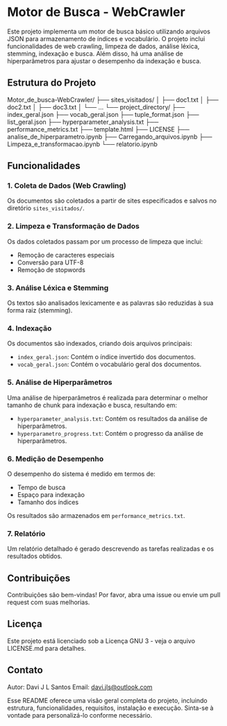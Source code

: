 # Motor de Busca - WebCrawler

Este projeto implementa um motor de busca básico utilizando arquivos JSON para armazenamento de índices e vocabulário. O projeto inclui funcionalidades de web crawling, limpeza de dados, análise léxica, stemming, indexação e busca. Além disso, há uma análise de hiperparâmetros para ajustar o desempenho da indexação e busca.

## Estrutura do Projeto
Motor_de_busca-WebCrawler/
├── sites_visitados/
│ ├── doc1.txt
│ ├── doc2.txt
│ ├── doc3.txt
│ └── ...
└── project_directory/
├── index_geral.json
├── vocab_geral.json
├── tuple_format.json
├── list_geral.json
├── hyperparameter_analysis.txt
├── performance_metrics.txt
├── template.html
├── LICENSE
├── analise_de_hiperparametro.ipynb
├── Carregando_arquivos.ipynb
├── Limpeza_e_transformacao.ipynb
└── relatorio.ipynb

## Funcionalidades

### 1. Coleta de Dados (Web Crawling)

Os documentos são coletados a partir de sites especificados e salvos no diretório `sites_visitados/`.

### 2. Limpeza e Transformação de Dados

Os dados coletados passam por um processo de limpeza que inclui:
- Remoção de caracteres especiais
- Conversão para UTF-8
- Remoção de stopwords

### 3. Análise Léxica e Stemming

Os textos são analisados lexicamente e as palavras são reduzidas à sua forma raiz (stemming).

### 4. Indexação

Os documentos são indexados, criando dois arquivos principais:
- `index_geral.json`: Contém o índice invertido dos documentos.
- `vocab_geral.json`: Contém o vocabulário geral dos documentos.

### 5. Análise de Hiperparâmetros

Uma análise de hiperparâmetros é realizada para determinar o melhor tamanho de chunk para indexação e busca, resultando em:
- `hyperparameter_analysis.txt`: Contém os resultados da análise de hiperparâmetros.
- `hyperparametro_progress.txt`: Contém o progresso da análise de hiperparâmetros.

### 6. Medição de Desempenho

O desempenho do sistema é medido em termos de:
- Tempo de busca
- Espaço para indexação
- Tamanho dos índices

Os resultados são armazenados em `performance_metrics.txt`.

### 7. Relatório

Um relatório detalhado é gerado descrevendo as tarefas realizadas e os resultados obtidos.

## Contribuições

Contribuições são bem-vindas! Por favor, abra uma issue ou envie um pull request com suas melhorias.

## Licença

Este projeto está licenciado sob a Licença GNU 3 - veja o arquivo LICENSE.md para detalhes.

## Contato
Autor: Davi J L Santos
Email: davi.jls@outlook.com


Esse README oferece uma visão geral completa do projeto, incluindo estrutura, funcionalidades, requisitos, instalação e execução. Sinta-se à vontade para personalizá-lo conforme necessário.

